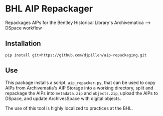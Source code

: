 # BHL AIP Repackager
Repackages AIPs for the Bentley Historical Library's Archivematica --> DSpace workflow

## Installation
`pip install git+https://github.com/djpillen/aip-repackaging.git`

## Use
This package installs a script, `aip_repacker.py`, that can be used to copy AIPs from Archivematia's AIP Storage into a working directory, split and repackage the AIPs into `metadata.zip` and `objects.zip`, upload the AIPs to DSpace, and update ArchivesSpace with digital objects.

The use of this tool is highly localized to practices at the BHL.